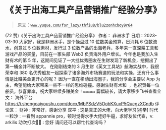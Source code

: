 # 《关于出海工具产品营销推广经验分享》

> 原文：[`www.yuque.com/for_lazy/thfiu8/blu2zonhcboy9r64`](https://www.yuque.com/for_lazy/thfiu8/blu2zonhcboy9r64)

<ne-h2 id="0c81a151" data-lake-id="0c81a151"><ne-heading-ext><ne-heading-anchor></ne-heading-anchor><ne-heading-fold></ne-heading-fold></ne-heading-ext><ne-heading-content><ne-text id="ua3f5bafc">(72 赞)《关于出海工具产品营销推广经验分享》</ne-text></ne-heading-content></ne-h2> <ne-p id="u1a4653e3" data-lake-id="u1a4653e3"><ne-text id="u8c23d400">作者： 非洲水手</ne-text></ne-p> <ne-p id="u02e15916" data-lake-id="u02e15916"><ne-text id="u92a83bc6">日期：2023-03-30</ne-text></ne-p> <ne-p id="ue47b8de9" data-lake-id="ue47b8de9"><ne-text id="uc350c45d">大家好，我是非洲水手，是个操盘过 10 位数美金预算，日消耗 6 位数流水，创意过 5 位数素材，发行过 3 位数产品的出海老兵，多年来一直深耕工具和游戏产品的买量，目前在一家头部 Web3 负责海外用户增长。今年也是我加入生财有术的第 5 年，这期间见证了一大批优秀圈友在生财发现了新机会，挖掘出了第一桶金并不断放大。</ne-text></ne-p> <ne-p id="u3c5c6256" data-lake-id="u3c5c6256"><ne-text id="u004ceefc">在刚刚结束的 3 月生财《英文工具站》航海实战中，我很荣幸和 380 名优秀船友一起探索了诸多海外市场赛道的玩法和实操，还有什么事情是比赚美金更开心的呢？</ne-text></ne-p> <ne-p id="u7e7f2a93" data-lake-id="u7e7f2a93"><ne-text id="ua4ec76cf">因为一直在移动出海圈子，我的分享会主要以 App 为主，希望能给大家带来一些不一样的思维碰撞。感谢生财有术和  ，也祝贺每一位船员，恭喜靠岸，祝大家继续多赚美金！💵💵💵</ne-text></ne-p> <ne-p id="uafe53acd" data-lake-id="uafe53acd"><ne-text id="ucbf13fe5">篇幅较长，请大家移步飞书查看全文：</ne-text></ne-p> <ne-p id="ua67e6fd8" data-lake-id="ua67e6fd8"><ne-text id="u7c5cee85">海外平台</ne-text> [<ne-text id="u11333ae7">https://i.shengcaiyoushu.com/docx/MbPSdzV5OobKXuxP5QucgzXCndb</ne-text>](https://i.shengcaiyoushu.com/docx/MbPSdzV5OobKXuxP5QucgzXCndb)</ne-p> <ne-hole id="u7947ef4f" data-lake-id="u7947ef4f"><ne-card data-card-name="hr" data-card-type="block" id="QsRAR" data-event-boundary="card"><ne-p id="u7edcc8a3" data-lake-id="u7edcc8a3"><ne-text id="u7c8a0f47">评论区：</ne-text></ne-p> <ne-p id="u936214b1" data-lake-id="u936214b1"><ne-text id="u1a1dd1d5">财神 : 非常好，感谢分享</ne-text> <ne-text id="u821694a7">双平 : 这是真正的大佬，向大佬学习[抱拳]</ne-text> <ne-text id="ue85a5584">时代一粒沙 : 一看到 appannie pro，顿时觉得水手大佬好牛逼，求好友位代查，v: arkilis</ne-text> <ne-text id="ua181e5d4">动次打次🙈🙈 : 您好 请问还可以帮忙代查询吗？</ne-text></ne-p></ne-card></ne-hole>